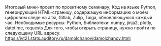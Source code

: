 Итоговый мини-проект по проектному семинару; Код на языке Python, генерирующий HTML-страницу,
содержащую информацию о моём цифровом следе на Jitsi, Gitlab, Zulip, Taiga, обновляющуюся каждый час.
Необходимые ресурсы: Python, Библиотеки: numpy, jinja2, plotly, datetime, requests
Для того, чтобы открыть страницу, нужно пройти по следующему URL-адресу: https://ivt21.stats.auditory.ru/damolchanov/damolchanov.html
